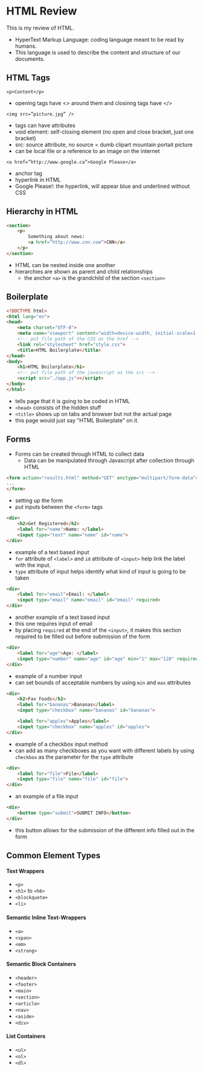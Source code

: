 # HTML Review 
This is my review of HTML.
- HyperText Markup Language: coding language meant to be read by humans.
- This language is used to describe the content and structure of our documents.

## HTML Tags
```<p>Content</p>```
- opening tags have <> around them and closinng tags have </>

```<img src=”picture.jpg” />```
- tags can have attributes
- void element: self-closing element (no open and close bracket, just one bracket)
- src: source attribute, no source = dumb clipart mountain portait picture
- can be local file or a reference to an image on the internet

```<a href=”http://www.google.ca”>Google Please</a>```
- anchor tag
- hyperlink in HTML
- Google Please!: the hyperlink, will appear blue and underlined without CSS

## Hierarchy in HTML
```HTML
<section>
	<p>
		Something about news:
		<a href=”http://www.cnn.com”>CNN</a>
	</p>
</section>
```
- HTML can be nested inside one another
- hierarchies are shown as parent and child relationships
    - the anchor ```<a>``` is the grandchild of the section ```<section>```

## Boilerplate
```HTML
<!DOCTYPE html>
<html lang="en">
<head>
    <meta charset="UTF-8">
    <meta name="viewport" content="width=device-width, initial-scale=1.0">
    <!-- put file path of the CSS as the href -->
    <link rel="stylesheet" href="style.css">
    <title>HTML Boilerplate</title>
</head>
<body>
    <h1>HTML Boilerplate</h1>
    <!-- put file path of the javascript as the src -->
    <script src="./app.js"></script>
</body>
</html> 
```
- tells page that it is going to be coded in HTML
- ```<head>``` consists of the hidden stuff
- ```<title>``` shows up on tabs and browser but not the actual page
- this page would just say "HTML Boilerplate" on it.

## Forms
- Forms can be created through HTML to collect data
    - Data can be manipulated through Javascript after collection through HTML

```HTML
<form action="results.html" method="GET" enctype="multipart/form-data">
...
</form>
```
- setting up the form
- put inputs between the ```<form>``` tags

```HTML
<div>
    <h2>Get Registered</h2>
    <label for="name">Name: </label>
    <input type="text" name="name" id="name">
</div>
```
- example of a text based input
- ```for``` attribute of ```<label>``` and ```id``` attribute of ```<input>``` help link the label with the input.
- ```type``` attribute of input helps identify what kind of input is going to be taken

```HTML
<div>
    <label for="email">Email: </label>
    <input type="email" name="email" id="email" required>
</div>
```
- another example of a text based input
- this one requires input of email
- by placing ```required``` at the end of the ```<input>```, it makes this section required to be filled out before submission of the form

```HTML
<div>
    <label for="age">Age: </label>
    <input type="number" name="age" id="age" min="1" max="120" required>
</div>
```
- example of a number input
- can set bounds of acceptable numbers by using ```min``` and ```max``` attributes

```HTML
<div>
    <h2>Fav Foods</h2>
    <label for="bananas">Bananas</label>
    <input type="checkbox" name="bananas" id="bananas">

    <label for="apples">Apples</label>
    <input type="checkbox" name="apples" id="apples">
</div>
```
- example of a checkbox input method
- can add as many checkboxes as you want with different labels by using ```checkbox``` as the parameter for the ```type``` attribute

```HTML
<div>
    <label for="file">File</label>
    <input type="file" name="file" id="file">
</div>
```
- an example of a file input

```HTML
<div>
    <button type="submit">SUBMIT INFO</button>
</div>
```
- this button allows for the submission of the different info filled out in the form

## Common Element Types
#### Text Wrappers
- ```<p>```
- ```<h1>``` to ```<h6>```
- ```<blockquote>```
- ```<li>```

#### Semantic Inline Text-Wrappers
- ```<a>```
- ```<span>```
- ```<em>```
- ```<strong>```

#### Semantic Block Containers
- ```<header>```
- ```<footer>```
- ```<main>```
- ```<section>```
- ```<article>```
- ```<nav>```
- ```<aside>```
- ```<div>```

#### List Containers
- ```<ul>```
- ```<ol>```
- ```<dl>```
